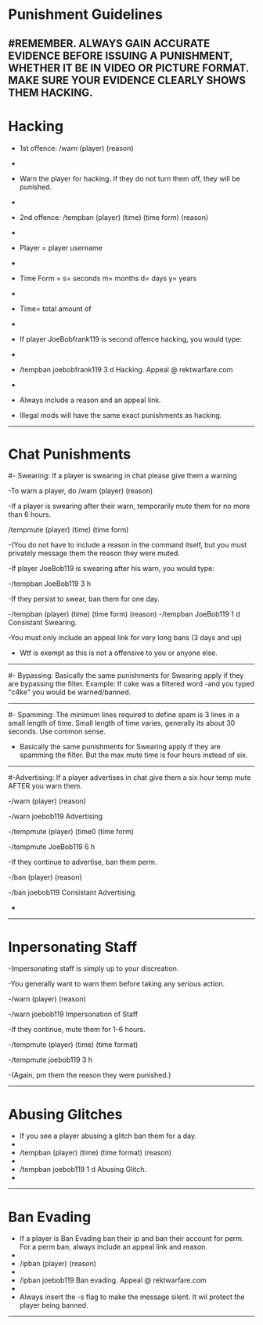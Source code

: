 # Punishment Guidelines

#REMEMBER. ALWAYS GAIN ACCURATE EVIDENCE BEFORE ISSUING A PUNISHMENT, WHETHER IT BE IN VIDEO OR PICTURE FORMAT. MAKE SURE YOUR EVIDENCE CLEARLY SHOWS THEM HACKING.
--------------------------------------------------------------------------------------------------------------------------------------------------------

# Hacking

- 1st offence: /warn (player) (reason)
- 
- Warn the player for hacking. If they do not turn them off, they will be punished.
- 
- 2nd offence: /tempban (player) (time) (time form) (reason)
- 
- Player = player username
- 
- Time Form = s= seconds m= months d= days y= years
- 
- Time= total amount of <timeform>
- 
- If player JoeBobfrank119 is second offence hacking, you would type:
- 
- /tempban joebobfrank119 3 d Hacking. Appeal @ rektwarfare.com
- 
- Always include a reason and an appeal link.

- Illegal mods will have the same exact punishments as hacking.
------------------------------------------------------------------------------------------------------------------------------------------------------------------------------

# Chat Punishments

#- Swearing: If a player is swearing in chat please give them a warning

-To warn a player, do /warn (player) (reason)

-If a player is swearing after their warn, temporarily mute them for no more than 6 hours.

/tempmute (player) (time) (time form)

-(You do not have to include a reason in the command itself, but you must privately message them the reason they were muted.

-If player JoeBob119 is swearing after his warn, you would type:

-/tempban JoeBob119 3 h

-If they persist to swear, ban them for one day.

-/tempban (player) (time) (time form) (reason)
-/tempban JoeBob119 1 d Consistant Swearing.

-You must only include an appeal link for very long bans (3 days and up)

- Wtf is exempt as this is not a offensive to you or anyone else.

------------------------------------------------------------------------------------------------------------------------------------------------------------------------------

#- Bypassing: Basically the same punishments for Swearing apply if they are bypassing the filter. Example: If cake was a filtered word -and you typed "c4ke" you would be warned/banned.

------------------------------------------------------------------------------------------------------------------------------------------------------------------------------

#- Spamming: The minimum lines required to define spam is 3 lines in a small length of time. Small length of time varies, generally its about 30 seconds. Use common sense.

- Basically the same punishments for Swearing apply if they are spamming the filter. But the max mute time is four hours instead of six.

-----------------------------------------------------------------------------------------------------------------------------------------------------------------------------------------

#-Advertising: If a player advertises in chat give them a six hour temp mute AFTER you warn them.

-/warn (player) (reason)

-/warn joebob119 Advertising

-/tempmute (player) (time0 (time form) 

-/tempmute JoeBob119 6 h 

-If they continue to advertise, ban them perm.

-/ban (player) (reason)

-/ban joebob119 Consistant Advertising.

-
------------------------------------------------------------------------------------------------------------------------------------------------------------------------------------------

# Inpersonating Staff

-Impersonating staff is simply up to your discreation.

-You generally want to warn them before taking any serious action.

-/warn (player) (reason)

-/warn joebob119 Impersonation of Staff

-If they continue, mute them for 1-6 hours.

-/tempmute (player) (time) (time format)

-/tempmute joebob119 3 h

-(Again, pm them the reason they were punished.)


------------------------------------------------------------------------------------------------------------------------------------------------------------------------------

# Abusing Glitches

- If you see a player abusing a glitch ban them for a day.
- 
- /tempban (player) (time) (time format) (reason)
- 
- /tempban joebob119 1 d Abusing Glitch.
- 
------------------------------------------------------------------------------------------------------------------------------------------------------------------------------

# Ban Evading

- If a player is Ban Evading ban their ip and ban their account for perm. For a perm ban, always include an appeal link and reason.
- 
- /ipban (player) (reason)
- 
- /ipban joebob119 Ban evading. Appeal @ rektwarfare.com
- 
- Always insert the -s flag to make the message silent. It wil protect the player being banned.

------------------------------------------------------------------------------------------------------------------------------------------------------------------------------
